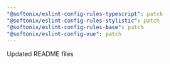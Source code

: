 ```yaml
---
"@softonix/eslint-config-rules-typescript": patch
"@softonix/eslint-config-rules-stylistic": patch
"@softonix/eslint-config-rules-base": patch
"@softonix/eslint-config-vue": patch
---
```


Updated README files
